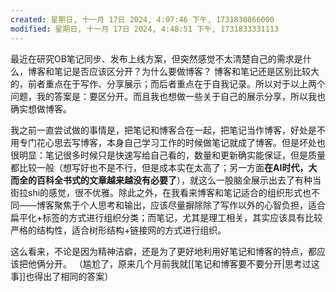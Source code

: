 ```yaml
---
created: 星期日, 十一月 17日 2024, 4:07:46 下午, 1731830866000
modified: 星期日, 十一月 17日 2024, 4:48:51 下午, 1731833331113
---
```


最近在研究OB笔记同步、发布上线方案，但突然感觉不太清楚自己的需求是什么，博客和笔记是否应该区分开？为什么要做博客？
博客和笔记还是区别比较大的，前者重点在于写作、分享展示；而后者重点在于自我记录。所以对于以上两个问题，我的答案是：要区分开。而且我也想做一些关于自己的展示分享，所以我也确实想做博客。

我之前一直尝试做的事情是，把笔记和博客合在一起，把笔记当作博客，好处是不用专门花心思去写博客，本身自己学习工作的时候做笔记就成了博客。但是坏处也很明显：笔记很多时候只是快速写给自己看的，数量和更新确实能保证，但是质量都比较一般（想写好也不是不行，但是成本实在太高了；另一方面**在AI时代，大而全的百科全书式的文章越来越没有必要了**），就这么一股脑全展示出去了有种当街拉shi的感觉，很不优雅。除此之外，在我看来博客和笔记适合的组织形式也不同——博客聚焦于个人思考和输出，应该尽量摒除除了写作以外的心智负担，适合扁平化+标签的方式进行组织分类；而笔记，尤其是理工相关，其实应该具有比较严格的结构性，适合树形结构+链接网的方式进行组织。

这么看来，不论是因为精神洁癖，还是为了更好地利用好笔记和博客的特点，都应该把他俩分开。
（尴尬了，原来几个月前我就[[笔记和博客要不要分开|思考过这事]]也得出了相同的答案）